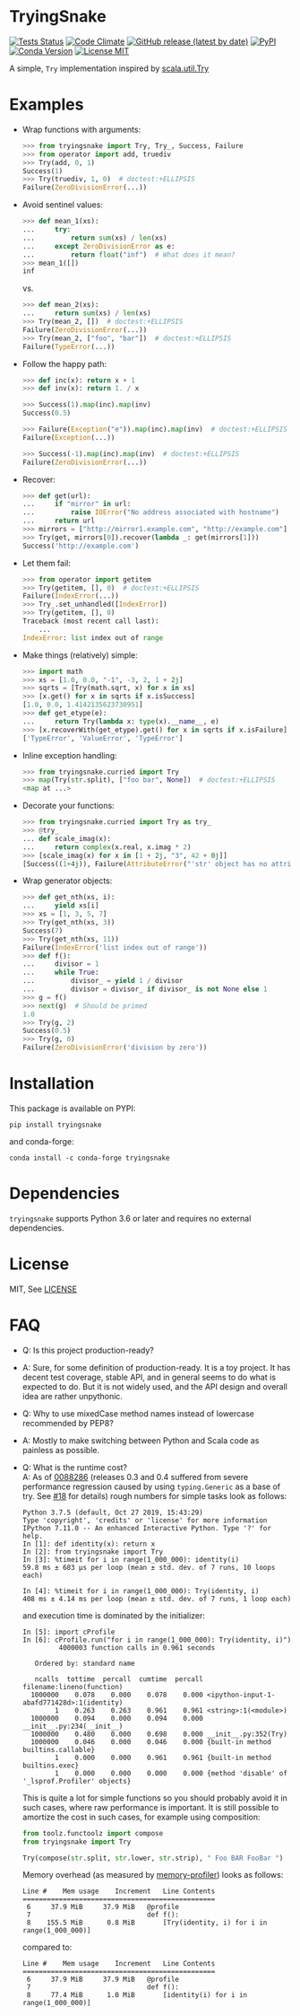 TryingSnake
===========
[![Tests Status](https://github.com/zero323/tryingsnake/actions/workflows/test.yml/badge.svg)](https://github.com/zero323/tryingsnake/actions/workflows/test.yml)
[![Code
Climate](https://codeclimate.com/github/zero323/tryingsnake/badges/gpa.svg)](https://codeclimate.com/github/zero323/tryingsnake)
[![GitHub release (latest by date)](https://img.shields.io/github/v/release/zero323/tryingsnake)](https://github.com/zero323/tryingsnake/releases/latest)
[![PyPI](https://img.shields.io/pypi/v/tryingsnake?color=blue)](https://pypi.org/project/tryingsnake/)
[![Conda Version](https://img.shields.io/conda/vn/conda-forge/tryingsnake.svg?color=blue)](https://anaconda.org/conda-forge/tryingsnake)
[![License
MIT](https://img.shields.io/pypi/l/tryingsnake.svg)](https://github.com/zero323/tryingsnake/blob/master/LICENSE)

A simple, `Try` implementation inspired by
[scala.util.Try](https://www.scala-lang.org/api/current/scala/util/Try.html)

Examples
========

-   Wrap functions with arguments:

    ```python
    >>> from tryingsnake import Try, Try_, Success, Failure
    >>> from operator import add, truediv
    >>> Try(add, 0, 1)
    Success(1)
    >>> Try(truediv, 1, 0)  # doctest:+ELLIPSIS
    Failure(ZeroDivisionError(...))
    ```

-   Avoid sentinel values:

    ```python
    >>> def mean_1(xs):
    ...     try:
    ...         return sum(xs) / len(xs)
    ...     except ZeroDivisionError as e:
    ...         return float("inf")  # What does it mean?
    >>> mean_1([])
    inf
    ```

    vs.

    ```python
    >>> def mean_2(xs):
    ...     return sum(xs) / len(xs)
    >>> Try(mean_2, [])  # doctest:+ELLIPSIS
    Failure(ZeroDivisionError(...))
    >>> Try(mean_2, ["foo", "bar"])  # doctest:+ELLIPSIS
    Failure(TypeError(...))
    ```

-   Follow the happy path:

    ```python
    >>> def inc(x): return x + 1
    >>> def inv(x): return 1. / x

    >>> Success(1).map(inc).map(inv)
    Success(0.5)

    >>> Failure(Exception("e")).map(inc).map(inv)  # doctest:+ELLIPSIS
    Failure(Exception(...))

    >>> Success(-1).map(inc).map(inv)  # doctest:+ELLIPSIS
    Failure(ZeroDivisionError(...))
    ```

-   Recover:

    ```python
    >>> def get(url):
    ...     if "mirror" in url:
    ...         raise IOError("No address associated with hostname")
    ...     return url
    >>> mirrors = ["http://mirror1.example.com", "http://example.com"]
    >>> Try(get, mirrors[0]).recover(lambda _: get(mirrors[1]))
    Success('http://example.com')
    ```

-   Let them fail:

    ```python
    >>> from operator import getitem
    >>> Try(getitem, [], 0)  # doctest:+ELLIPSIS
    Failure(IndexError(...))
    >>> Try_.set_unhandled([IndexError])
    >>> Try(getitem, [], 0)
    Traceback (most recent call last):
        ...
    IndexError: list index out of range
    ```

-   Make things (relatively) simple:

    ```python
    >>> import math
    >>> xs = [1.0, 0.0, "-1", -3, 2, 1 + 2j]
    >>> sqrts = [Try(math.sqrt, x) for x in xs]
    >>> [x.get() for x in sqrts if x.isSuccess]
    [1.0, 0.0, 1.4142135623730951]
    >>> def get_etype(e):
    ...     return Try(lambda x: type(x).__name__, e)
    >>> [x.recoverWith(get_etype).get() for x in sqrts if x.isFailure]
    ['TypeError', 'ValueError', 'TypeError']
    ```

-   Inline exception handling:

    ```python
    >>> from tryingsnake.curried import Try
    >>> map(Try(str.split), ["foo bar", None])  # doctest:+ELLIPSIS
    <map at ...>
    ```

-   Decorate your functions:

    ```python
    >>> from tryingsnake.curried import Try as try_
    >>> @try_
    ... def scale_imag(x):
    ...     return complex(x.real, x.imag * 2)
    >>> [scale_imag(x) for x in [1 + 2j, "3", 42 + 0j]]
    [Success((1+4j)), Failure(AttributeError("'str' object has no attribute 'real'")), Success((42+0j))]
    ```

-   Wrap generator objects:

    ```python
    >>> def get_nth(xs, i):
    ...     yield xs[i]
    >>> xs = [1, 3, 5, 7]
    >>> Try(get_nth(xs, 3))
    Success(7)
    >>> Try(get_nth(xs, 11))
    Failure(IndexError('list index out of range'))
    >>> def f():
    ...     divisor = 1
    ...     while True:
    ...         divisor_ = yield 1 / divisor
    ...         divisor = divisor_ if divisor_ is not None else 1
    >>> g = f()
    >>> next(g)  # Should be primed
    1.0
    >>> Try(g, 2)
    Success(0.5)
    >>> Try(g, 0)
    Failure(ZeroDivisionError('division by zero'))
    ```

Installation
============

This package is available on PYPI:

    pip install tryingsnake

and conda-forge:

    conda install -c conda-forge tryingsnake


Dependencies
=======

`tryingsnake` supports Python 3.6 or later and
requires no external dependencies.

License
=======

MIT, See
[LICENSE](https://github.com/zero323/tryingsnake/blob/master/LICENSE)

FAQ
===

-   Q: Is this project production-ready?
-   A: Sure, for some definition of production-ready. It is a toy project.
    It has decent test coverage, stable API, and in general seems to do
    what is expected to do. But it is not widely used, and the API design
    and overall idea are rather unpythonic.
-   Q: Why to use mixedCase method names instead of lowercase
    recommended by PEP8?
-   A: Mostly to make switching between Python and Scala code as
    painless as possible.
-   Q: What is the runtime cost?    
    A: As of [0088286](https://github.com/zero323/tryingsnake/commit/00882862d655cd3d77ea730449f498883ed584d5) (releases 0.3 and 0.4 suffered from
    severe performance regression caused by using `typing.Generic` as a base of
    try. See [#18](https://github.com/zero323/tryingsnake/issues/18) for details)
    rough numbers for simple tasks look as follows:

    ```
    Python 3.7.5 (default, Oct 27 2019, 15:43:29)
    Type 'copyright', 'credits' or 'license' for more information
    IPython 7.11.0 -- An enhanced Interactive Python. Type '?' for help.
    In [1]: def identity(x): return x
    In [2]: from tryingsnake import Try
    In [3]: %timeit for i in range(1_000_000): identity(i)
    59.8 ms ± 683 µs per loop (mean ± std. dev. of 7 runs, 10 loops each)

    In [4]: %timeit for i in range(1_000_000): Try(identity, i)
    408 ms ± 4.14 ms per loop (mean ± std. dev. of 7 runs, 1 loop each)
    ```

    and execution time is dominated by the initializer:

    ```
    In [5]: import cProfile
    In [6]: cProfile.run("for i in range(1_000_000): Try(identity, i)")
             4000003 function calls in 0.961 seconds

       Ordered by: standard name

       ncalls  tottime  percall  cumtime  percall filename:lineno(function)
      1000000    0.078    0.000    0.078    0.000 <ipython-input-1-abafd771428d>:1(identity)
            1    0.263    0.263    0.961    0.961 <string>:1(<module>)
      1000000    0.094    0.000    0.094    0.000 __init__.py:234(__init__)
      1000000    0.480    0.000    0.698    0.000 __init__.py:352(Try)
      1000000    0.046    0.000    0.046    0.000 {built-in method builtins.callable}
            1    0.000    0.000    0.961    0.961 {built-in method builtins.exec}
            1    0.000    0.000    0.000    0.000 {method 'disable' of '_lsprof.Profiler' objects}
    ```

    This is quite a lot for simple functions so you should probably avoid it in such cases, where raw performance is important. It is still possible to amortize the cost in such cases, for example using composition:

    ```python
    from toolz.functoolz import compose
    from tryingsnake import Try

    Try(compose(str.split, str.lower, str.strip), " Foo BAR FooBar ")
    ```

    Memory overhead (as measured by [memory-profiler](https://pypi.org/project/memory-profiler/)) looks as follows:

    ```
    Line #    Mem usage    Increment   Line Contents
    ================================================
     6     37.9 MiB     37.9 MiB   @profile
     7                             def f():
     8    155.5 MiB      0.8 MiB       [Try(identity, i) for i in range(1_000_000)]
    ```

    compared to:

    ```
    Line #    Mem usage    Increment   Line Contents
    ================================================
     6     37.9 MiB     37.9 MiB   @profile
     7                             def f():
     8     77.4 MiB      1.0 MiB       [identity(i) for i in range(1_000_000)]
     ```
